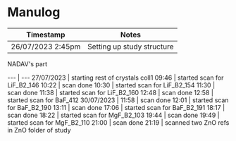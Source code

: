 # Manulog

Timestamp | Notes
---|---
26/07/2023 2:45pm| Setting up study structure 


NADAV's part

--- | ---
27/07/2023 | starting rest of crystals coll1
09:46 | started scan for LiF_B2_146
10:22 | scan done
10:30 | started scan for LiF_B2_154
11:30 | scan done
11:38 | started scan for LiF_B2_160
12:48 | scan done
12:58 | started scan for BaF_412
30/07/2023 | 
11:58 | scan done
12:01 | started scan for BaF_B2_190
13:11 | scan done
17:06 | started scan for BaF_B2_191
18:17 | scan done
18:22 | started scan for MgF_B2_103
19:44 | scan done
19:49 | started scan for MgF_B2_110
21:00 | scan done
21:19 | scanned two ZnO refs in ZnO folder of study